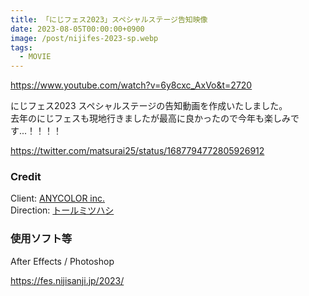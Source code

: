 ```yaml
---
title: 「にじフェス2023」スペシャルステージ告知映像
date: 2023-08-05T00:00:00+0900
image: /post/nijifes-2023-sp.webp
tags:
  - MOVIE
---
```


https://www.youtube.com/watch?v=6y8cxc_AxVo&t=2720

にじフェス2023 スペシャルステージの告知動画を作成いたしました。  
去年のにじフェスも現地行きましたが最高に良かったので今年も楽しみです...！！！！

https://twitter.com/matsurai25/status/1687794772805926912

### Credit

Client: [ANYCOLOR inc.](https://www.anycolor.co.jp/)  
Direction: [トールミツハシ](https://twitter.com/tohru_m)

### 使用ソフト等

After Effects / Photoshop

https://fes.nijisanji.jp/2023/
